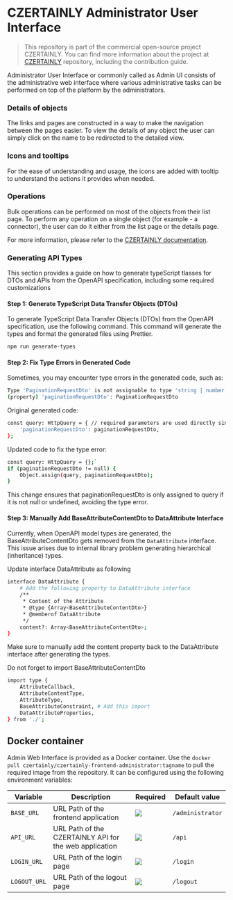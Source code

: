 # CZERTAINLY Administrator User Interface

> This repository is part of the commercial open-source project CZERTAINLY. You can find more information about the project at [CZERTAINLY](https://github.com/CZERTAINLY/CZERTAINLY) repository, including the contribution guide.

Administrator User Interface or commonly called as Admin UI consists of the administrative web interface where various administrative tasks can be performed on top of the platform by the administrators.

### Details of objects

The links and pages are constructed in a way to make the navigation between the pages easier. To view the details of any object the user can simply click on the name to be redirected to the detailed view.

### Icons and tooltips

For the ease of understanding and usage, the icons are added with tooltip to understand the actions it provides when needed.

### Operations

Bulk operations can be performed on most of the objects from their list page. To perform any operation on a single object (for example - a connector), the user can do it either from the list page or the details page.

For more information, please refer to the [CZERTAINLY documentation](https://docs.czertainly.com).

### Generating API Types

This section provides a guide on how to generate typeScript tlasses for DTOs and APIs from the OpenAPI specification, including some required customizations

#### Step 1: Generate TypeScript Data Transfer Objects (DTOs)

To generate TypeScript Data Transfer Objects (DTOs) from the OpenAPI specification, use the following command. This command will generate the types and format the generated files using Prettier.

```sh
npm run generate-types
```

#### Step 2: Fix Type Errors in Generated Code

Sometimes, you may encounter type errors in the generated code, such as:

```sh
Type 'PaginationRequestDto' is not assignable to type 'string | number | boolean | (string | number | boolean)[]'.ts(2322)
(property) 'paginationRequestDto': PaginationRequestDto
```

Original generated code:

```sh
const query: HttpQuery = { // required parameters are used directly since they are already checked by throwIfNullOrUndefined
    'paginationRequestDto': paginationRequestDto,
};
```

Updated code to fix the type error:

```sh
const query: HttpQuery = {};`
if (paginationRequestDto != null) {
    Object.assign(query, paginationRequestDto);
}
```

This change ensures that paginationRequestDto is only assigned to query if it is not null or undefined, avoiding the type error.

#### Step 3: Manually Add BaseAttributeContentDto to DataAttribute Interface

Currently, when OpenAPI model types are generated, the BaseAttributeContentDto gets removed from the `DataAttribute` interface. This issue arises due to internal library problem generating hierarchical (inheritance) types.

Update interface DataAttribute as following

```sh
interface DataAttribute {
    # Add the following property to DataAttribute interface
    /**
     * Content of the Attribute
     * @type {Array<BaseAttributeContentDto>}
     * @memberof DataAttribute
     */
    content?: Array<BaseAttributeContentDto>;
}
```

Make sure to manually add the content property back to the DataAttribute interface after generating the types.

Do not forget to import BaseAttributeContentDto

```sh
import type {
    AttributeCallback,
    AttributeContentType,
    AttributeType,
    BaseAttributeConstraint, # Add this import
    DataAttributeProperties,
} from './';
```

## Docker container

Admin Web Interface is provided as a Docker container. Use the `docker pull czertainly/czertainly-frontend-administrator:tagname` to pull the required image from the repository. It can be configured using the following environment variables:

| Variable     | Description                                            | Required                                      | Default value    |
| ------------ | ------------------------------------------------------ | --------------------------------------------- | ---------------- |
| `BASE_URL`   | URL Path of the frontend application                   | ![](https://img.shields.io/badge/-NO-red.svg) | `/administrator` |
| `API_URL`    | URL Path of the CZERTAINLY API for the web application | ![](https://img.shields.io/badge/-NO-red.svg) | `/api`           |
| `LOGIN_URL`  | URL Path of the login page                             | ![](https://img.shields.io/badge/-NO-red.svg) | `/login`         |
| `LOGOUT_URL` | URL Path of the logout page                            | ![](https://img.shields.io/badge/-NO-red.svg) | `/logout`        |
